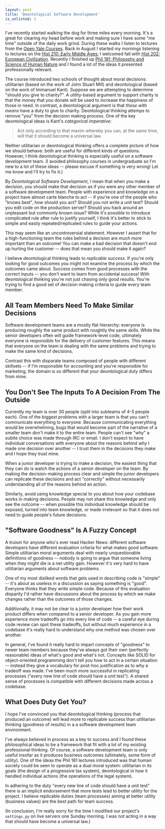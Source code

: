 ```yaml
---
layout: post
title: 'Deontological Software Development'
is_unlisted: 1
---
```


I've recently started walking the dog for three miles every morning.  It's a great for clearing my head before work and making sure I have some "me time" outside of the daily work grind.  During these walks I listen to lectures from the [Open Yale Courses](http://oyc.yale.edu/).  Back in August I started my mornings listening to lectures on the [Hist 210: Early Middle Ages](http://oyc.yale.edu/history/hist-210); I welcomed fall with [Hist 202: European Civilization](http://oyc.yale.edu/history/hist-202).  Recently I finished up [Phil 181: Philosophy and Science of Human Nature](http://oyc.yale.edu/philosophy/phil-181) and I found a lot of the ideas it presented professionally relevant.

The course introduced two schools of thought about moral decisions: utilitarian (based on the work of John Stuart Mill) and deontological (based on the work of Immanuel Kant).  Suppose we are attempting to determine "should you give to charity?".  A utility-based argument to support charity is that the money that *you* donate will be used to increase the happiness of those in need.  In contrast, a deontological argument is that *those with means* have a duty to give to charity.  Deontological thinking attemps to remove "you" from the decision making process.  One of the key deontological ideas is Kant's _categorical imperative_:

> Act only according to that maxim whereby you can, at the same time, will that it should become a universal law.

Neither utilitarian or deontological thinking offers a complete picture of how we should behave: both are useful for different kinds of questions.  However, I think deontological thinking is especially useful on a software development team.  (I avoided philosophy courses in undergraduate so I'm new to a lot of these ideas -- please excuse if something is very wrong!  Let me know and I'll try to fix it.)

By _Deontological Software Development_, I mean that when you make a decision, you should make that decision as if you were any other member of a software development team.  People with experience and knowledge on a project have almost carte blanche to act -- if you're one of the people who "knows best", how should you act?  Should you not write a unit test?  Should you edit code on the production server?  Should you hack around an unpleasant but commonly known issue?  While it's possible to introduce complicated rule after rule to justify yourself, I think it's better to stick to simple and easily repeated/replicated rules to guide your actions.

This may seem like an uncontroversial statement.  However I assert that for a high-functioning team the rules behind a decision are *much* more important than an outcome!  You can make a bad decision that doesn't end up hurting the customer -- does that mean you should make it again?

I believe deontological thinking leads to *replicable success*.  If you're only looking for good outcomes you might not examine the process by which the outcomes came about.  Success comes from good processes with the correct inputs -- you don't want to learn from accidental success!  With deontological thinking you're not just chasing only good results.  You're trying to find a good set of decision making criteria to guide every team member.

## All Team Members Need To Make Similar Decisions

Software development teams are a mostly flat hierarchy: everyone is producing roughly the same product with roughtly the same skills.  While the senior developers often will guide framework-level code, ultimately everyone is responsible for the delivery of customer features.  This means that everyone on the team is dealing with the same problems and trying to make the same kind of decisions.

Contrast this with disparate teams composed of people with different skillsets -- if I'm responsible for accounting and you're responsible for marketing, the domain is so different that your deontological duty differs from mine.

## You Don't See The Inputs To A Decision From The Outside

Currently my team is over 30 people (split into subteams of 4-5 people each).  One of the biggest problems with a larger team is that you can't communicate everything to everyone.  Because communicating everything would be overwhelming, bugs that would become part of the narrative of a smaller team don't make it to the entire team.  People can't see "why" a subtle choice was made through IRC or email.  I don't expect to have individual conversations with everyone about the reasons behind *why* I made one decision over another -- I trust them in the decisions they make and I hope they trust mine.

When a junior developer is trying to make a decision, the easiest thing that they can do is watch the actions of a senior developer on the team.  By making the decision-making process clear and simple the junior developers can replicate these decisions and act "correctly" without necessarily understanding all of the reasons behind an action.

Similarly, avoid using knowledge special to you about how your codebase works in making decisions.  People may not share this knowledge and only see the outcome -- when possible this individual knowledge should be exposed, turned into team knowledge, or made irrelevant so that it does not need to guide people's future decisions.

## "Software Goodness" Is A Fuzzy Concept

A truism for anyone who's ever read Hacker News: different software developers have different evaluation criteria for what makes good software.  Simple utilitarian moral arguments deal with nearly unquestionable definitions of goodness -- nobody is going to argue that someone living when they might die is a net utility gain.  However it's very hard to have utilitarian arguments about software problems.

One of my most disliked words that gets used in describing code is "simple" -- it's about as useless in a discussion as saying something is "good".  Everyone thinks that they write simple code.  Because of this evaluation disparity I'd rather have discussions about the process by which we make changes rather than the outcomes of those changes.

Additionally, it may not be clear to a junior developer how their work product differs when compared to a senior developer.  As you gain more experience more tradeoffs go into every line of code -- a careful eye during code review can spot these tradeoffs, but without much experience in a codebase it's really hard to understand why one method was chosen over another.

In general, I've found it really hard to impart concepts of "goodness" to newer team members because they've always got their own (perfectly reasonable) ideas of what's good and what's not.  Concepts like SOLID for object-oriented programming don't tell you how to act in a certain situation -- instead they give a vocabulary for post-hoc justification as to why a tradeoff was made.  I've been much more successful in replicating processes ("every new line of code should have a unit test").  A shared sense of processes is compatible with different decisions made across a codebase.

## What Does Duty Get You?

I hope I've convinced you that deontological thinking (process that produced an outcome) will lead more to replicable success than utilitarian thinking (goodness of results) in a a software development team environment.

I've always believed in process as a key to success and I found these philosophical ideas to be a framework that fit with a lot of my existing professional thinking.  Of course, a software development team is only useful insofar as it produces business outcomes (ultimately, some form of utility).  One of the ideas the Phil 181 lectures introduced was that human society could be seen to operate as a dual moral system: utilitarian in its goals (the design of a progressive tax system), deontological in how it handled individual actions (the operations of the legal system).

In adhering to the duty "every new line of code should have a unit test" there is an implicit endorsement that more tests lead to better utility for the project.  I believe replicable duties (team processes) aiming at better utility (business values) are the best path for team success.

(In conclusion, I'm really sorry for the time I modified our project's `settings.py` on live servers one Sunday morning.  I was not acting in a way that should have become a universal law.)
